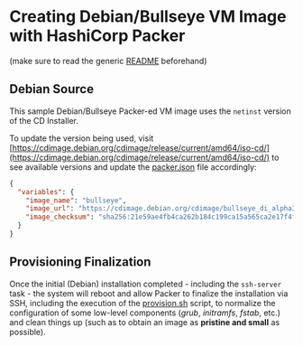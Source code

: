 Creating Debian/Bullseye VM Image with HashiCorp Packer
=======================================================
(make sure to read the generic [README](../README.md) beforehand)

Debian Source
-------------

This sample Debian/Bullseye Packer-ed VM image uses the `netinst` version of the CD Installer.

To update the version being used, visit
[https://cdimage.debian.org/cdimage/release/current/amd64/iso-cd/](https://cdimage.debian.org/cdimage/release/current/amd64/iso-cd/)
to see available versions and update the [packer.json](./packer.json) file accordingly:

```json
{
  "variables": {
    "image_name": "bullseye",
    "image_url": "https://cdimage.debian.org/cdimage/bullseye_di_alpha3/amd64/iso-cd/debian-bullseye-DI-alpha3-amd64-netinst.iso",
    "image_checksum": "sha256:21e59ae4fb4ca262b184c199ca15a565ca2e17f4fb39faca9807677392852e95"
  }
}
```


Provisioning Finalization
-------------------------

Once the initial (Debian) installation completed - including the `ssh-server` task - the system will reboot and
allow Packer to finalize the installation via SSH, including the execution of the [provision.sh](./provision.sh) script,
to normalize the configuration of some low-level components (_grub_, _initramfs_, _fstab_, etc.) and clean things up
(such as to obtain an image as **pristine and small** as possible).

